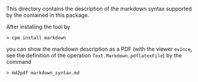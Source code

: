 This directory contains the description of the markdown syntax
supported by the contained in this package.

After installing the tool by

    > cpm install markdown

you can show the markdown description as a PDF (with the viewer `evince`,
see the definition of the operation `Text.Markdown.pdflatexFile`)
by the command

    > md2pdf markdown_syntax.md
